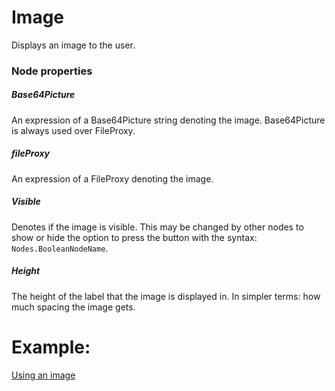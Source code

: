 # Image
Displays an image to the user.

### Node properties
##### Base64Picture
An expression of a Base64Picture string denoting the image. Base64Picture is always used over FileProxy.
##### fileProxy
An expression of a FileProxy denoting the image.
##### Visible
Denotes if the image is visible. This may be changed by other nodes to show or hide the option to press the button with the syntax: `Nodes.BooleanNodeName`.
##### Height
The height of the label that the image is displayed in. In simpler terms: how much spacing the image gets.

# Example:
[Using an image](https://github.com/conneqtDocumentation/connectDocumentation/blob/main/Nodes/Examples/UsingAnImage.md)
